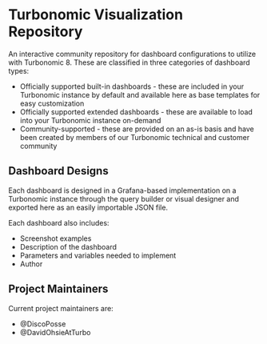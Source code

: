 # Turbonomic Visualization Repository

An interactive community repository for dashboard configurations to utilize with Turbonomic 8.  These are classified in three categories of dashboard types:

* Officially supported built-in dashboards - these are included in your Turbonomic instance by default and available here as base templates for easy customization
* Officially supported extended dashboards - these are available to load into your Turbonomic instance on-demand
* Community-supported - these are provided on an as-is basis and have been created by members of our Turbonomic technical and customer community

## Dashboard Designs

Each dashboard is designed in a Grafana-based implementation on a Turbonomic instance through the query builder or visual designer and exported here as an easily importable JSON file. 

Each dashboard also includes:

* Screenshot examples
* Description of the dashboard 
* Parameters and variables needed to implement
* Author

## Project Maintainers

Current project maintainers are:

* @DiscoPosse 
* @DavidOhsieAtTurbo



